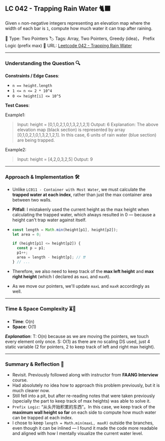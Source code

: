 ## LC 042 - Trapping Rain Water 🐈‍⬛

Given `n` non-negative integers representing an elevation map where the width of each bar is `1`, compute how much water it can trap after raining.

🧩 Type: Two Pointers
🏷️ Tags: Array, Two Pointers, Greedy (idea)， Prefix Logic (prefix max)
🔗 URL: [Leetcode 042 - Trapping Rain Water](https://leetcode.com/problems/trapping-rain-water/description/)

---

### Understanding the Question 🔍

**Constraints / Edge Cases**:

- `n == height.length`
- `1 <= n <= 2 * 10^4`
- `0 <= height[i] <= 10^5`

**Test Cases**:

Example1:

> Input: height = [0,1,0,2,1,0,1,3,2,1,2,1]
> Output: 6
> Explanation: The above elevation map (black section) is represented by array [0,1,0,2,1,0,1,3,2,1,2,1]. In this case, 6 units of rain water (blue section) are being trapped.

Example2:

> Input: height = [4,2,0,3,2,5]
> Output: 9

---

### Approach & Implementation 🛠️

- Unlike `LC011 - Container with Most Water`, we must calculate the **trapped water at each index**, rather than just the max container area between two walls.
- **Pitfall**: I mistakenly used the current height as the max height when calculating the trapped water, which always resulted in 0 — because a height can't trap water against itself.
- ```js
  const length = Math.min(height[p1], height[p2]);
  let area = 0;

  if (height[p1] <= height[p2]) {
    const p = p1;
    p1++;
    area = length - height[p]; // ❗️❗️
  } // ...
  ```

- Therefore, we also need to keep track of the **max left height** and **max right height** (which I declared as `maxL` and `maxR`).
- As we move our pointers, we'll update `maxL` and `maxR` accordingly as well.

---

### Time & Space Complexity ⏳🌌

- **Time**: O(n)
- **Space**: O(1)

**_Explanation_**:
T: O(n) because as we are moving the pointers, we touch every element only once.
S: O(1) as there are no scaling DS used, just 4 static variable (2 for pointers, 2 to keep track of left and right max height).

---

### Summary & Reflection 💭

- Revisit. Previously followed along with instructor from **FAANG Interview** course.
- Had absolutely no idea how to approach this problem previously, but it is much clearer now.
- Still fell into a pit, but after re-reading notes that were taken previously (specially the part to keep track of max heights) was able to solve it.
- `Prefix Logic`: “从头开始积累的东西”。In this case, we keep track of the **maximum wall height so far** on each side to compute how much water can be trapped at each index.
- I chose to keep `length = Math.min(maxL, maxR)` outside the branches, even though it can be inlined — I found it made the code more readable and aligned with how I mentally visualize the current water level.
